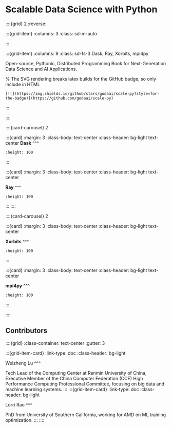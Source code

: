 # Scalable Data Science with Python

::::{grid} 2
:reverse:

:::{grid-item}
:columns: 3
:class: sd-m-auto


:::

:::{grid-item}
:columns: 9
:class: sd-fs-3
Dask, Ray, Xorbits, mpi4py

Open-source, Pythonic, Distributed Programming Book for Next-Generation Data Science and AI Applications.

% The SVG rendering breaks latex builds for the GitHub badge, so only include in HTML
```{only} html
[![](https://img.shields.io/github/stars/godaai/scale-py?style=for-the-badge)](https://github.com/godaai/scale-py)
```

:::

::::

::::{card-carousel} 2

:::{card}
:margin: 3
:class-body: text-center
:class-header: bg-light text-center
**Dask**
^^^
```{image} ./img/dask-logo.svg
:height: 100
```
:::

:::{card}
:margin: 3
:class-body: text-center
:class-header: bg-light text-center

**Ray**
^^^
```{image} ./img/ray-logo.svg
:height: 100
```
:::
::::

::::{card-carousel} 2

:::{card}
:margin: 3
:class-body: text-center
:class-header: bg-light text-center

**Xorbits**
^^^
```{image} ./img/xorbits-logo.svg
:height: 100
```
:::

:::{card}
:margin: 3
:class-body: text-center
:class-header: bg-light text-center

**mpi4py**
^^^
```{image} ./img/mpi-logo.png
:height: 100
```
:::

::::

## Contributors

::::{grid}
:class-container: text-center
:gutter: 3

:::{grid-item-card}
:link-type: doc
:class-header: bg-light

Weizheng Lu
^^^

Tech Lead of the Computing Center at Renmin University of China, Executive Member of the China Computer Federation (CCF) High Performance Computing Professional Committee, focusing on big data and machine learning systems.
:::
:::{grid-item-card}
:link-type: doc
:class-header: bg-light

Lorri Rao
^^^

PhD from University of Southern California, working for AMD on ML training optimization.
:::
::::